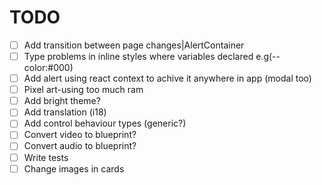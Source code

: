 
# TODO
- [ ] Add transition between page changes|AlertContainer
- [ ] Type problems in inline styles where variables declared e.g(--color:#000)
- [ ] Add alert using react context to achive it anywhere in app (modal too)
- [ ] Pixel art-using too much ram
- [ ] Add bright theme?
- [ ] Add translation (i18)
- [ ] Add control behaviour types (generic?)
- [ ] Convert video to blueprint?
- [ ] Convert audio to blueprint?
- [ ] Write tests
- [ ] Change images in cards